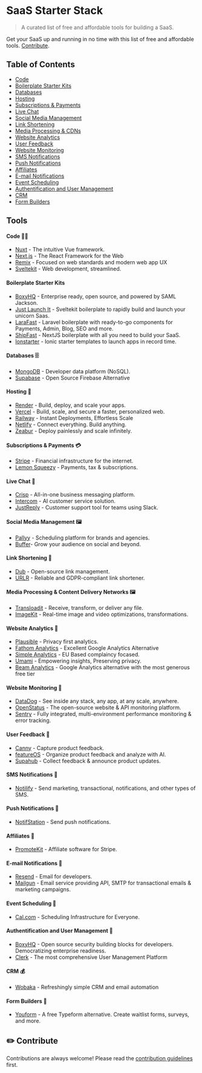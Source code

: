 # SaaS Starter Stack
> A curated list of free and affordable tools for building a SaaS.

Get your SaaS up and running in no time with this list of free and affordable tools. [Contribute](https://github.com/timb-103/saas-starter-stack?tab=readme-ov-file#%EF%B8%8F-contribute).

## Table of Contents
- [Code](#code-)
- [Boilerplate Starter Kits](#boilerplates-starter-kits)
- [Databases](#databases-)
- [Hosting](#hosting-)
- [Subscriptions & Payments](#subscriptions--payments-)
- [Live Chat](#live-chat-)
- [Social Media Management](#social-media-management-)
- [Link Shortening](link-shortening-)
- [Media Processing & CDNs](#media-processing--content-delivery-networks-%EF%B8%8F)
- [Website Analytics](#website-analytics-)
- [User Feedback](#user-feedback-)
- [Website Monitoring](#website-monitoring-)
- [SMS Notifications](#sms-notifications-)
- [Push Notifications](#push-notifications-)
- [Affiliates](#affiliates-)
- [E-mail Notifications](#e-mail-notifications-)
- [Event Scheduling](#event-scheduling-)
- [Authentification and User Management](#authentification-and-user-management-)
- [CRM](#crm)
- [Form Builders](#form-builders)

## Tools

#### Code 👨‍💻
- [Nuxt](https://nuxt.com) - The intuitive Vue framework.
- [Next.js](https://nextjs.org) - The React Framework for the Web
- [Remix](https://remix.run) - Focused on web standards and modern web app UX
- [Sveltekit](https://kit.svelte.dev/) - Web development, streamlined.

#### Boilerplate Starter Kits
- [BoxyHQ](https://github.com/boxyhq/saas-starter-kit) - Enterprise ready, open source, and powered by SAML Jackson.
- [Just Launch It](https://www.justlaunch.it/) - Sveltekit boilerplate to rapidly build and launch your unicorn Saas.
- [LaraFast](https://larafast.com) - Laravel boilerplate with ready-to-go components for Payments, Admin, Blog, SEO and more.
- [ShipFast](https://shipfa.st) - NextJS boilerplate with all you need to build your SaaS.
- [Ionstarter](https://ionstarter.dev/) - Ionic starter templates to launch apps in record time.

#### Databases 🗄️
- [MongoDB](https://mongodb.com) - Developer data platform (NoSQL).
- [Supabase](https://supabase.com) - Open Source Firebase Alternative

#### Hosting 💾
- [Render](https://render.com) - Build, deploy, and scale your apps.
- [Vercel](https://vercel.com) - Build, scale, and secure a faster, personalized web.
- [Railway](https://railway.app) - Instant Deployments, Effortless Scale
- [Netlify](https://netlify.com) - Connect everything. Build anything.
- [Zeabur](https://zeabur.com) - Deploy painlessly and scale infinitely.

#### Subscriptions & Payments 💳
- [Stripe](https://stripe.com) - Financial infrastructure for the internet.
- [Lemon Squeezy](https://lemonsqueezy.com) - Payments, tax & subscriptions.

#### Live Chat 💬
- [Crisp](https://crisp.im) - All-in-one business messaging platform.
- [Intercom](https://intercom.com) - AI customer service solution.
- [JustReply](https://justreply.ai) - Customer support tool for teams using Slack.

#### Social Media Management 🖼️
- [Pallyy](https://pallyy.com) - Scheduling platform for brands and agencies.
- [Buffer](https://buffer.com)- Grow your audience on social and beyond.

#### Link Shortening 🔗 
- [Dub](https://dub.co) - Open-source link management.
- [URLR](https://urlr.me/en) - Reliable and GDPR-compliant link shortener.

#### Media Processing & Content Delivery Networks 🖼️
- [Transloadit](https://transloadit.com) - Receive, transform, or deliver any file.
- [ImageKit](https://imagekit.io) - Real-time image and video optimizations, transformations.

#### Website Analytics 📶
- [Plausible](https://plausible.io) - Privacy first analytics.
- [Fathom Analytics](https://usefathom.com) - Excellent Google Analytics Alternative
- [Simple Analytics](https://www.simpleanalytics.com) - EU Based complaincy focased.
- [Umami](https://umami.is) - Empowering insights, Preserving privacy.
- [Beam Analytics](https://beamanalytics.io) - Google Analytics alternative with the most generous free tier

#### Website Monitoring 🔔
- [DataDog](https://datadog.com) - See inside any stack, any app, at any scale, anywhere.
- [OpenStatus](https://www.openstatus.dev/) - The open-source website & API monitoring platform.
- [Sentry](https://sentry.io/) - Fully integrated, multi-environment performance monitoring & error tracking.

#### User Feedback 📢
- [Canny](https://canny.io) - Capture product feedback.
- [featureOS](https://featureos.app) - Organize product feedback and analyze with AI.
- [Supahub](https://supahub.com) - Collect feedback & announce product updates.

#### SMS Notifications 📱
- [Notilify](https://notilify.com) - Send marketing, transactional, notifications, and other types of SMS.

#### Push Notifications 🚀
- [NotifStation](https://notifstation.com) - Send push notifications.

#### Affiliates 🤝
- [PromoteKit](https://promotekit.com) - Affiliate software for Stripe.

#### E-mail Notifications 📧
- [Resend](https://resend.com) - Email for developers.
- [Mailgun](https://www.mailgun.com) - Email service providing API, SMTP for transactional emails & marketing campaigns.

#### Event Scheduling 📆
- [Cal.com](https://cal.com) - Scheduling Infrastructure for Everyone.

#### Authentification and User Management 👤
- [BoxyHQ](https://boxyhq.com) - Open source security building blocks for developers. Democratizing enterprise readiness.
- [Clerk](https://clerk.com) - The most comprehensive User Management Platform

#### CRM 💰
- [Wobaka](https://wobaka.com) - Refreshingly simple CRM and email automation

#### Form Builders 📝
- [Youform](https://youform.io) - A free Typeform alternative. Create waitlist forms, surveys, and more.

## ✏️ Contribute
Contributions are always welcome!
Please read the [contribution guidelines](contributing.md) first.

